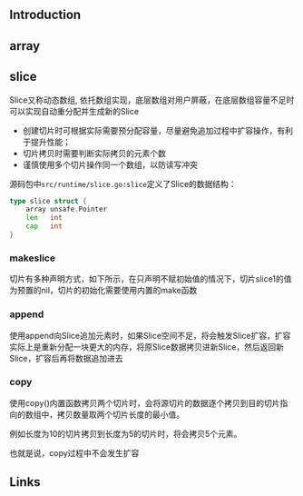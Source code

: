 ## Introduction













## array



## slice

Slice又称动态数组, 依托数组实现，底层数组对用户屏蔽，在底层数组容量不足时可以实现自动重分配并生成新的Slice

- 创建切片时可根据实际需要预分配容量，尽量避免追加过程中扩容操作，有利于提升性能；
- 切片拷贝时需要判断实际拷贝的元素个数
- 谨慎使用多个切片操作同一个数组，以防读写冲突





源码包中`src/runtime/slice.go:slice`定义了Slice的数据结构：

```go
type slice struct {
	array unsafe.Pointer
	len   int
	cap   int
}
```

### makeslice

切片有多种声明方式，如下所示，在只声明不赋初始值的情况下，切片slice1的值为预置的nil，切片的初始化需要使用内置的make函数






### append

使用append向Slice追加元素时，如果Slice空间不足，将会触发Slice扩容，扩容实际上是重新分配一块更大的内存，将原Slice数据拷贝进新Slice，然后返回新Slice，扩容后再将数据追加进去



### copy



使用copy()内置函数拷贝两个切片时，会将源切片的数据逐个拷贝到目的切片指向的数组中，拷贝数量取两个切片长度的最小值。

例如长度为10的切片拷贝到长度为5的切片时，将会拷贝5个元素。

也就是说，copy过程中不会发生扩容

## Links


